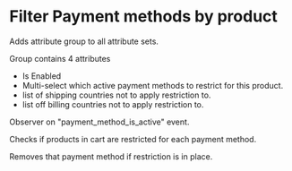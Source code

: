 # Filter Payment methods by product

Adds attribute group to all attribute sets. 

Group contains 4 attributes

* Is Enabled
* Multi-select which active payment methods to restrict for this product.
* list of shipping countries not to apply restriction to.
* list off billing countries not to apply restriction to. 

Observer on "payment_method_is_active" event. 

Checks if products in cart are restricted for each payment method. 

Removes that payment method if restriction is in place.

